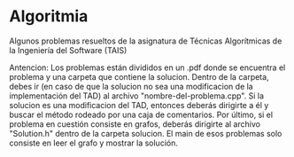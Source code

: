 # Algoritmia
Algunos problemas resueltos de la asignatura de Técnicas Algorítmicas de la Ingeniería del Software (TAIS)

Antencion:
Los problemas están divididos en un .pdf donde se encuentra el problema y una carpeta que contiene la solucion.
Dentro de la carpeta, debes ir (en caso de que la solucion no sea una modificacion de la implementación del TAD)
al archivo "nombre-del-problema.cpp". Si la solucion es una modificacion del TAD, entonces deberás dirigirte a él y buscar
el método rodeado por una caja de comentarios. Por último, si el problema en cuestión consiste en grafos, deberás dirigirte al archivo "Solution.h" 
dentro de la carpeta solucion. El main de esos problemas solo consiste en leer el grafo y mostrar la solución.
